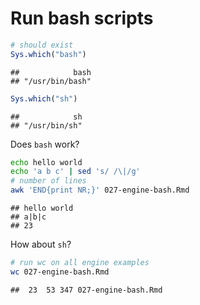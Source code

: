 # Run bash scripts


```r
# should exist
Sys.which("bash")
```

```
##            bash
## "/usr/bin/bash"
```

```r
Sys.which("sh")
```

```
##            sh
## "/usr/bin/sh"
```

Does `bash` work?


```bash
echo hello world
echo 'a b c' | sed 's/ /\|/g'
# number of lines
awk 'END{print NR;}' 027-engine-bash.Rmd
```

```
## hello world
## a|b|c
## 23
```

How about `sh`?


```sh
# run wc on all engine examples
wc 027-engine-bash.Rmd
```

```
##  23  53 347 027-engine-bash.Rmd
```

